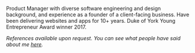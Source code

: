 Product Manager with diverse software engineering and design background, and experience as a founder of a client-facing business. Have been delivering websites and apps for 10+ years. Duke of York Young Entrepreneur Award winner 2017.

_References available upon request. You can see what people have said about me [here](https://github.com/mcclowes/mcclowes/blob/master/recommendations.md)._